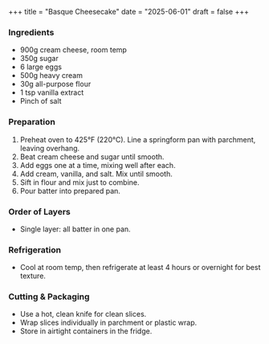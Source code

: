 +++
title = "Basque Cheesecake"
date = "2025-06-01"
draft = false
+++

### Ingredients

- 900g cream cheese, room temp
- 350g sugar
- 6 large eggs
- 500g heavy cream
- 30g all-purpose flour
- 1 tsp vanilla extract
- Pinch of salt

### Preparation

1. Preheat oven to 425°F (220°C). Line a springform pan with parchment, leaving overhang.
2. Beat cream cheese and sugar until smooth.
3. Add eggs one at a time, mixing well after each.
4. Add cream, vanilla, and salt. Mix until smooth.
5. Sift in flour and mix just to combine.
6. Pour batter into prepared pan.

### Order of Layers

- Single layer: all batter in one pan.

### Refrigeration

- Cool at room temp, then refrigerate at least 4 hours or overnight for best texture.

### Cutting & Packaging

- Use a hot, clean knife for clean slices.
- Wrap slices individually in parchment or plastic wrap.
- Store in airtight containers in the fridge.
